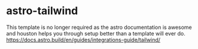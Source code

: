 # astro-tailwind

This template is no longer required as the astro documentation is awesome and houston helps you through setup better than a template will ever do. https://docs.astro.build/en/guides/integrations-guide/tailwind/

